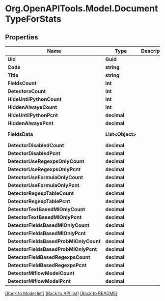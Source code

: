 
# Org.OpenAPITools.Model.DocumentTypeForStats

## Properties

Name | Type | Description | Notes
------------ | ------------- | ------------- | -------------
**Uid** | **Guid** |  | 
**Code** | **string** |  | 
**Title** | **string** |  | 
**FieldsCount** | **int** |  | 
**DetectorsCount** | **int** |  | 
**HideUntilPythonCount** | **int** |  | 
**HiddenAlwaysCount** | **int** |  | 
**HideUntilPythonPcnt** | **decimal** |  | 
**HiddenAlwaysPcnt** | **decimal** |  | 
**FieldsData** | **List&lt;Object&gt;** |  | [optional] [readonly] 
**DetectorDisabledCount** | **decimal** |  | 
**DetectorDisabledPcnt** | **decimal** |  | 
**DetectorUseRegexpsOnlyCount** | **decimal** |  | 
**DetectorUseRegexpsOnlyPcnt** | **decimal** |  | 
**DetectorUseFormulaOnlyCount** | **decimal** |  | 
**DetectorUseFormulaOnlyPcnt** | **decimal** |  | 
**DetectorRegexpTableCount** | **decimal** |  | 
**DetectorRegexpTablePcnt** | **decimal** |  | 
**DetectorTextBasedMlOnlyCount** | **decimal** |  | 
**DetectorTextBasedMlOnlyPcnt** | **decimal** |  | 
**DetectorFieldsBasedMlOnlyCount** | **decimal** |  | 
**DetectorFieldsBasedMlOnlyPcnt** | **decimal** |  | 
**DetectorFieldsBasedProbMlOnlyCount** | **decimal** |  | 
**DetectorFieldsBasedProbMlOnlyPcnt** | **decimal** |  | 
**DetectorFieldBasedRegexpsCount** | **decimal** |  | 
**DetectorFieldBasedRegexpsPcnt** | **decimal** |  | 
**DetectorMlflowModelCount** | **decimal** |  | 
**DetectorMlflowModelPcnt** | **decimal** |  | 

[[Back to Model list]](../README.md#documentation-for-models)
[[Back to API list]](../README.md#documentation-for-api-endpoints)
[[Back to README]](../README.md)

